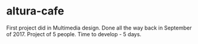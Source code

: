 # altura-cafe
First project did in Multimedia design. Done all the way back in September of 2017. Project of 5 people. Time to develop - 5 days.
